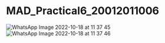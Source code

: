 # MAD_Practical6_20012011006

![WhatsApp Image 2022-10-18 at 11 37 45](https://user-images.githubusercontent.com/101279242/196349595-04433f15-36dd-4637-9b23-3c6bc71333fb.jpg)
![WhatsApp Image 2022-10-18 at 11 37 46](https://user-images.githubusercontent.com/101279242/196349614-b343c049-3202-45be-9830-f3c7c2a3b9de.jpg)
